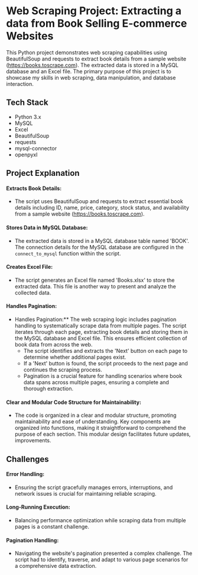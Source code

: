 
# Web Scraping Project: Extracting a data from Book Selling E-commerce Websites

This Python project demonstrates web scraping capabilities using BeautifulSoup and requests to extract book details from a sample website (https://books.toscrape.com). The extracted data is stored in a MySQL database and an Excel file. The primary purpose of this project is to showcase my skills in web scraping, data manipulation, and database interaction.


## Tech Stack

- Python 3.x
- MySQL
- Excel
- BeautifulSoup
- requests
- mysql-connector
- openpyxl



## Project Explanation

#### Extracts Book Details:
- The script uses BeautifulSoup and requests to extract essential book details including ID, name, price, category, stock status, and availability from a sample website (https://books.toscrape.com).
#### Stores Data in MySQL Database:
- The extracted data is stored in a MySQL database table named 'BOOK'. The connection details for the MySQL database are configured in the `connect_to_mysql` function within the script.
#### Creates Excel File:
- The script generates an Excel file named 'Books.xlsx' to store the extracted data. This file is another way to present and analyze the collected data.
#### Handles Pagination:
- Handles Pagination:** The web scraping logic includes pagination handling to systematically scrape data from multiple pages. The script iterates through each page, extracting book details and storing them in the MySQL database and Excel file. This ensures efficient collection of book data from across the web.
    - The script identifies and extracts the 'Next' button on each page to determine whether additional pages exist.
    - If a 'Next' button is found, the script proceeds to the next page and continues the scraping process.
    - Pagination is a crucial feature for handling scenarios where book data spans across multiple pages, ensuring a complete and thorough extraction.
#### Clear and Modular Code Structure for Maintainability:
- The code is organized in a clear and modular structure, promoting maintainability and ease of understanding. Key components are organized into functions, making it straightforward to comprehend the purpose of each section. This modular design facilitates future updates, improvements.





## Challenges


####  Error Handling: 
-  Ensuring the script gracefully manages errors, interruptions, and network issues is crucial for maintaining reliable scraping.
####  Long-Running Execution: 
-  Balancing performance optimization while scraping data from multiple pages is a constant challenge.
####  Pagination Handling: 
-  Navigating the website's pagination presented a complex challenge. The script had to identify, traverse, and adapt to various page scenarios for a comprehensive data extraction.




